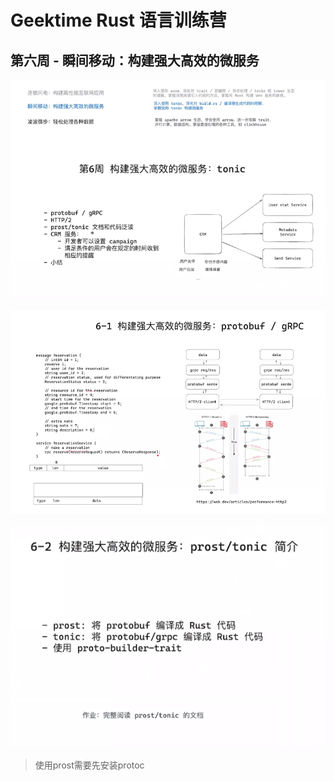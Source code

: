 # Geektime Rust 语言训练营

## 第六周 - 瞬间移动：构建强大高效的微服务

![image-20250121165625907](assets/image-20250121165625907.png)

![image-20250121170748673](assets/image-20250121170748673.png)

![image-20250122073018028](assets/image-20250122073018028.png)

> 使用prost需要先安装protoc
